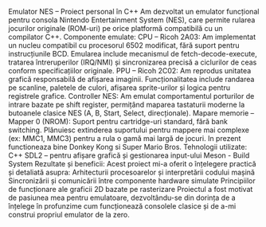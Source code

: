Emulator NES – Proiect personal în C++
Am dezvoltat un emulator funcțional pentru consola Nintendo Entertainment System (NES), care permite rularea jocurilor originale (ROM-uri) pe orice platformă compatibilă cu un compilator C++.
Componente emulate:
CPU – Ricoh 2A03:
 Am implementat un nucleu compatibil cu procesorul 6502 modificat, fără suport pentru instrucțiunile BCD. Emularea include mecanismul de fetch-decode-execute, tratarea întreruperilor (IRQ/NMI) și sincronizarea precisă a ciclurilor de ceas conform specificațiilor originale.
PPU – Ricoh 2C02:
 Am reprodus unitatea grafică responsabilă de afișarea imaginii. Funcționalitatea include randarea pe scanline, paletele de culori, afișarea sprite-urilor și logica pentru registrele grafice.
Controller NES:
 Am emulat comportamentul porturilor de intrare bazate pe shift register, permițând maparea tastaturii moderne la butoanele clasice NES (A, B, Start, Select, direcționale).
Mapare memorie – Mapper 0 (NROM):
 Suport pentru cartridge-uri standard, fără bank switching. Plănuiesc extinderea suportului pentru mappere mai complexe (ex: MMC1, MMC3) pentru a rula o gamă mai largă de jocuri. In prezent functioneaza bine Donkey Kong si Super Mario Bros.
Tehnologii utilizate:
C++ 
SDL2 – pentru afișare grafică și gestionarea input-ului
Meson - Build System
Rezultate și beneficii:
Acest proiect mi-a oferit o înțelegere practică și detaliată asupra:
Arhitecturii procesoarelor și interpretării codului mașină
Sincronizării și comunicării între componente hardware simulate
Principiilor de funcționare ale graficii 2D bazate pe rasterizare
Proiectul a fost motivat de pasiunea mea pentru emulatoare, dezvoltându-se din dorința de a înțelege în profunzime cum funcționează consolele clasice și de a-mi construi propriul emulator de la zero.
